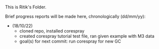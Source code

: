 This is Ritik's Folder.

Brief progress reports will be made here, chronologically (dd/mm/yy):

- (18/10/22) 
  - cloned repo, installed corespray 
  - created corespray tutorial test file, ran given example with M3 data
  - goal(s) for next commit: run corespray for new GC
